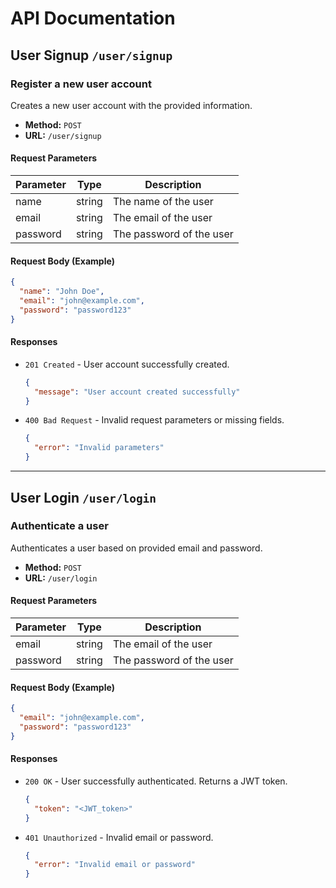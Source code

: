 # API Documentation

## User Signup `/user/signup`

### Register a new user account

Creates a new user account with the provided information.

- **Method:** `POST`
- **URL:** `/user/signup`

#### Request Parameters

| Parameter | Type   | Description            |
|-----------|--------|------------------------|
| name      | string | The name of the user   |
| email     | string | The email of the user  |
| password  | string | The password of the user|

#### Request Body (Example)

```json
{
  "name": "John Doe",
  "email": "john@example.com",
  "password": "password123"
}
```

#### Responses

- `201 Created` - User account successfully created.
  ```json
  {
    "message": "User account created successfully"
  }
  ```

- `400 Bad Request` - Invalid request parameters or missing fields.
  ```json
  {
    "error": "Invalid parameters"
  }
  ```

---

## User Login `/user/login`

### Authenticate a user

Authenticates a user based on provided email and password.

- **Method:** `POST`
- **URL:** `/user/login`

#### Request Parameters

| Parameter | Type   | Description            |
|-----------|--------|------------------------|
| email     | string | The email of the user  |
| password  | string | The password of the user|

#### Request Body (Example)

```json
{
  "email": "john@example.com",
  "password": "password123"
}
```

#### Responses

- `200 OK` - User successfully authenticated. Returns a JWT token.
  ```json
  {
    "token": "<JWT_token>"
  }
  ```

- `401 Unauthorized` - Invalid email or password.
  ```json
  {
    "error": "Invalid email or password"
  }
  ```

